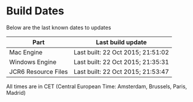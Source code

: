 # Build Dates

Below are the last known dates to updates

Part | Last build update
-----|-----
Mac Engine | Last built: 22 Oct 2015; 21:51:02
Windows Engine | Last built: 22 Oct 2015; 21:35:31
JCR6 Resource Files | Last built: 22 Oct 2015; 21:53:47
All times are in CET (Central European Time: Amsterdam, Brussels, Paris, Madrid)



